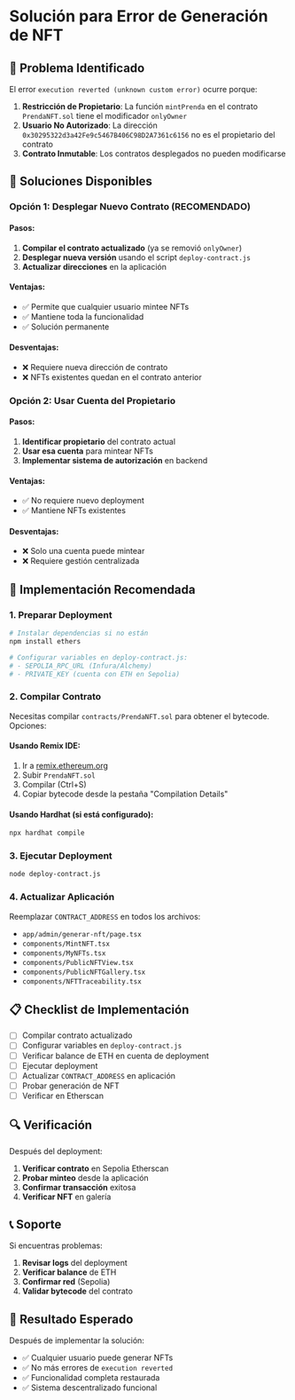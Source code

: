 # Solución para Error de Generación de NFT

## 🚨 Problema Identificado

El error `execution reverted (unknown custom error)` ocurre porque:

1. **Restricción de Propietario**: La función `mintPrenda` en el contrato `PrendaNFT.sol` tiene el modificador `onlyOwner`
2. **Usuario No Autorizado**: La dirección `0x30295322d3a42Fe9c5467B406C98D2A7361c6156` no es el propietario del contrato
3. **Contrato Inmutable**: Los contratos desplegados no pueden modificarse

## 🔧 Soluciones Disponibles

### Opción 1: Desplegar Nuevo Contrato (RECOMENDADO)

#### Pasos:
1. **Compilar el contrato actualizado** (ya se removió `onlyOwner`)
2. **Desplegar nueva versión** usando el script `deploy-contract.js`
3. **Actualizar direcciones** en la aplicación

#### Ventajas:
- ✅ Permite que cualquier usuario mintee NFTs
- ✅ Mantiene toda la funcionalidad
- ✅ Solución permanente

#### Desventajas:
- ❌ Requiere nueva dirección de contrato
- ❌ NFTs existentes quedan en el contrato anterior

### Opción 2: Usar Cuenta del Propietario

#### Pasos:
1. **Identificar propietario** del contrato actual
2. **Usar esa cuenta** para mintear NFTs
3. **Implementar sistema de autorización** en backend

#### Ventajas:
- ✅ No requiere nuevo deployment
- ✅ Mantiene NFTs existentes

#### Desventajas:
- ❌ Solo una cuenta puede mintear
- ❌ Requiere gestión centralizada

## 🚀 Implementación Recomendada

### 1. Preparar Deployment

```bash
# Instalar dependencias si no están
npm install ethers

# Configurar variables en deploy-contract.js:
# - SEPOLIA_RPC_URL (Infura/Alchemy)
# - PRIVATE_KEY (cuenta con ETH en Sepolia)
```

### 2. Compilar Contrato

Necesitas compilar `contracts/PrendaNFT.sol` para obtener el bytecode. Opciones:

#### Usando Remix IDE:
1. Ir a [remix.ethereum.org](https://remix.ethereum.org)
2. Subir `PrendaNFT.sol`
3. Compilar (Ctrl+S)
4. Copiar bytecode desde la pestaña "Compilation Details"

#### Usando Hardhat (si está configurado):
```bash
npx hardhat compile
```

### 3. Ejecutar Deployment

```bash
node deploy-contract.js
```

### 4. Actualizar Aplicación

Reemplazar `CONTRACT_ADDRESS` en todos los archivos:
- `app/admin/generar-nft/page.tsx`
- `components/MintNFT.tsx`
- `components/MyNFTs.tsx`
- `components/PublicNFTView.tsx`
- `components/PublicNFTGallery.tsx`
- `components/NFTTraceability.tsx`

## 📋 Checklist de Implementación

- [ ] Compilar contrato actualizado
- [ ] Configurar variables en `deploy-contract.js`
- [ ] Verificar balance de ETH en cuenta de deployment
- [ ] Ejecutar deployment
- [ ] Actualizar `CONTRACT_ADDRESS` en aplicación
- [ ] Probar generación de NFT
- [ ] Verificar en Etherscan

## 🔍 Verificación

Después del deployment:

1. **Verificar contrato** en Sepolia Etherscan
2. **Probar minteo** desde la aplicación
3. **Confirmar transacción** exitosa
4. **Verificar NFT** en galería

## 📞 Soporte

Si encuentras problemas:

1. **Revisar logs** del deployment
2. **Verificar balance** de ETH
3. **Confirmar red** (Sepolia)
4. **Validar bytecode** del contrato

## 🎯 Resultado Esperado

Después de implementar la solución:
- ✅ Cualquier usuario puede generar NFTs
- ✅ No más errores de `execution reverted`
- ✅ Funcionalidad completa restaurada
- ✅ Sistema descentralizado funcional